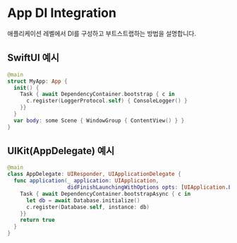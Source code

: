 # App DI Integration

애플리케이션 레벨에서 DI를 구성하고 부트스트랩하는 방법을 설명합니다.

## SwiftUI 예시
```swift
@main
struct MyApp: App {
  init() {
    Task { await DependencyContainer.bootstrap { c in
      c.register(LoggerProtocol.self) { ConsoleLogger() }
    }}
  }
  var body: some Scene { WindowGroup { ContentView() } }
}
```

## UIKit(AppDelegate) 예시
```swift
@main
class AppDelegate: UIResponder, UIApplicationDelegate {
  func application(_ application: UIApplication,
                   didFinishLaunchingWithOptions opts: [UIApplication.LaunchOptionsKey: Any]?) -> Bool {
    Task { await DependencyContainer.bootstrapAsync { c in
      let db = await Database.initialize()
      c.register(Database.self, instance: db)
    }}
    return true
  }
}
```

